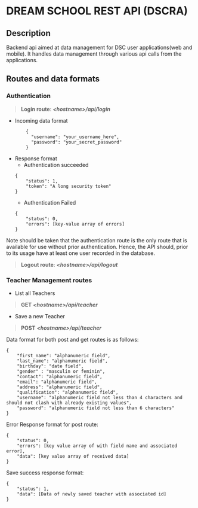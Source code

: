 # DREAM SCHOOL REST API (DSCRA)

## Description
Backend api aimed at data management for DSC user applications(web and mobile). It handles data management through various api calls from the applications.

## Routes and data formats
### Authentication
> __Login route__: **_\<hostname\>/api/login_**
- Incoming data format
    ```
        {
          "username": "your_username_here",
          "password": "your_secret_password"
        }
    ```
- Response format
    - Authentication succeeded
    ```
    {
        "status": 1,
        "token": "A long security token"
    }
    ```
    - Authentication Failed
    ```
    {
        "status": 0,
        "errors": [key-value array of errors]
    }
    ```
Note should be taken that the authentication route is the only route that is available for use without prior authentication. Hence, the API should, prior to its usage have at least one user recorded in the database. 

> __Logout route__: **_\<hostname\>/api/logout_**

### Teacher Management routes
* List all Teachers
> __GET__  **_\<hostname\>/api/teacher_**

* Save a new Teacher
> __POST__  **_\<hostname\>/api/teacher_**

Data format for both post and get routes is as follows:

```
{
    "first_name": "alphanumeric field",
    "last_name": "alphanumeric field",
    "birthday": "date field",
    "gender" : "masculin or feminin",
    "contact": "alphanumeric field",
    "email": "alphanumeric field",
    "address": "alphanumeric field",
    "qualification": "alphanumeric field",
    "username": "alphanumeric field not less than 4 characters and should not clash with already existing values",
    "password": "alphanumeric field not less than 6 characters"
}
```
Error Response format for post route:
```
{
    "status": 0,
    "errors": [key value array of with field name and associated error],
    "data": [key value array of received data]
}
```
Save success response format:
```
{
    "status": 1,
    "data": [Data of newly saved teacher with associated id]
}
```